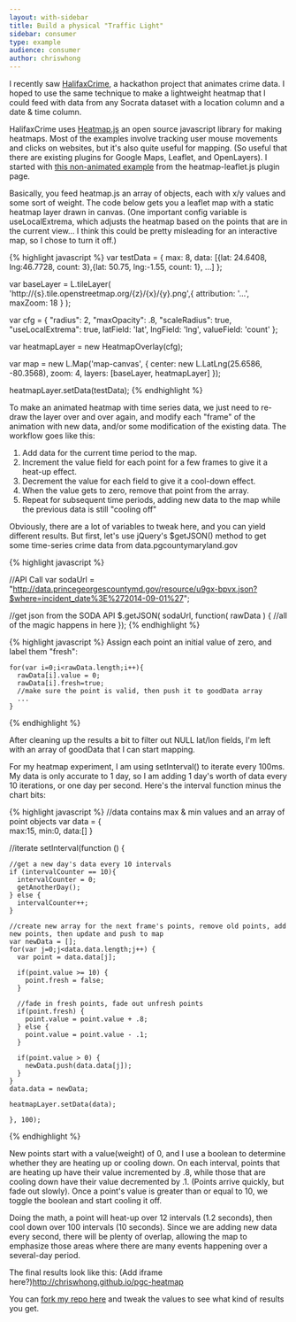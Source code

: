 ```yaml
---
layout: with-sidebar
title: Build a physical "Traffic Light"
sidebar: consumer
type: example
audience: consumer
author: chriswhong
---
```


I recently saw [HalifaxCrime](http://www.crimeheatmap.ca/), a hackathon project that animates crime data. I hoped to use the same technique to make a lightweight heatmap that I could feed with data from any Socrata dataset with a location column and a date & time column.  

HalifaxCrime uses [Heatmap.js](http://www.patrick-wied.at/static/heatmapjs/) an open source javascript library for making heatmaps. Most of the examples involve tracking user mouse movements and clicks on websites, but it's also quite useful for mapping.  (So useful that there are existing plugins for Google Maps, Leaflet, and OpenLayers).  I started with [this non-animated example](http://www.patrick-wied.at/static/heatmapjs/example-heatmap-leaflet.html) from the heatmap-leaflet.js plugin page.

Basically, you feed heatmap.js an array of objects, each with x/y values and some sort of weight.  The code below gets you a leaflet map with a static heatmap layer drawn in canvas.  (One important config variable is useLocalExtrema, which adjusts the heatmap based on the points that are in the current view... I think this could be pretty misleading for an interactive map, so I chose to turn it off.)

{% highlight javascript %}
var testData = {
  max: 8,
  data: [{lat: 24.6408, lng:46.7728, count: 3},{lat: 50.75, lng:-1.55, count: 1}, ...]
};

var baseLayer = L.tileLayer(
  'http://{s}.tile.openstreetmap.org/{z}/{x}/{y}.png',{
    attribution: '...',
    maxZoom: 18
  }
);

var cfg = {
  "radius": 2,
  "maxOpacity": .8, 
  "scaleRadius": true, 
  "useLocalExtrema": true,
  latField: 'lat',
  lngField: 'lng',
  valueField: 'count'
};

var heatmapLayer = new HeatmapOverlay(cfg);

var map = new L.Map('map-canvas', {
  center: new L.LatLng(25.6586, -80.3568),
  zoom: 4,
  layers: [baseLayer, heatmapLayer]
});

heatmapLayer.setData(testData);
{% endhighlight %}

To make an animated heatmap with time series data, we just need to re-draw the layer over and over again, and modify each "frame" of the animation with new data, and/or some modification of the existing data.  The workflow goes like this:

1) Add data for the current time period to the map.
2) Increment the value field for each point for a few frames to give it a heat-up effect.
3) Decrement the value for each field to give it a cool-down effect.
4) When the value gets to zero, remove that point from the array.
5) Repeat for subsequent time periods, adding new data to the map while the previous data is still "cooling off"

Obviously, there are a lot of variables to tweak here, and you can yield different results.  But first, let's use jQuery's $getJSON() method to get some time-series crime data from data.pgcountymaryland.gov

{% highlight javascript %}


 //API Call
  var sodaUrl = "http://data.princegeorgescountymd.gov/resource/u9gx-bpvx.json?$where=incident_date%3E%272014-09-01%27";

  //get json from the SODA API
  $.getJSON( sodaUrl, function( rawData ) {
    //all of the magic happens in here
  });
{% endhighlight %}

{% highlight javascript %}
Assign each point an initial value of zero, and label them "fresh":

    for(var i=0;i<rawData.length;i++){
      rawData[i].value = 0;
      rawData[i].fresh=true;
      //make sure the point is valid, then push it to goodData array
      ...
    }
{% endhighlight %}

After cleaning up the results a bit to filter out NULL lat/lon fields, I'm left with an array of goodData that I can start mapping.


For my heatmap experiment, I am using setInterval() to iterate every 100ms.  My data is only accurate to 1 day, so I am adding 1 day's worth of data every 10 iterations, or one day per second.  Here's the interval function minus the chart bits:

{% highlight javascript %}
 //data contains max & min values and an array of point objects
 var data = {  
        max:15,
        min:0,
        data:[]
      }

 //iterate
   setInterval(function () {

    //get a new day's data every 10 intervals
    if (intervalCounter == 10){
      intervalCounter = 0;
      getAnotherDay(); 
    } else {
      intervalCounter++;
    }

    //create new array for the next frame's points, remove old points, add new points, then update and push to map
    var newData = [];
    for(var j=0;j<data.data.length;j++) {
      var point = data.data[j];

      if(point.value >= 10) {
        point.fresh = false;
      }

      //fade in fresh points, fade out unfresh points
      if(point.fresh) {
        point.value = point.value + .8;
      } else {
        point.value = point.value - .1;
      }
      
      if(point.value > 0) {
        newData.push(data.data[j]);
      }
    }
    data.data = newData;
    
    heatmapLayer.setData(data);
      
    }, 100);
{% endhighlight %}

New points start with a value(weight) of 0, and I use a boolean to determine whether they are heating up or cooling down.  On each interval, points that are heating up have their value incremented by .8, while those that are cooling down have their value decremented by .1. (Points arrive quickly, but fade out slowly).  Once a point's value is greater than or equal to 10, we toggle the boolean and start cooling it off.  

Doing the math, a point will heat-up over 12 intervals (1.2 seconds), then cool down over 100 intervals (10 seconds).  Since we are adding new data every second, there will be plenty of overlap, allowing the map to emphasize those areas where there are many events happening over a several-day period.

The final results look like this:
(Add iframe here?)http://chriswhong.github.io/pgc-heatmap

You can [fork my repo here](https://github.com/chriswhong/pgc-heatmap) and tweak the values to see what kind of results you get.